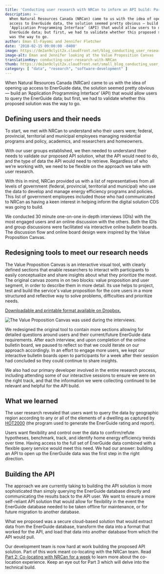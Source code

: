 ```yaml
---
title: 'Conducting user research with NRCan to inform an API build: Part 1'
description: >-
  When Natural Resources Canada (NRCan) came to us with the idea of opening up
  access to EnerGuide data, the solution seemed pretty obvious — build an
  ‘Application Programming Interface’ (API) that would allow users to query the
  EnerGuide data; but first, we had to validate whether this proposed solution
  was the way to go.
author: Eman El-Fayomi and Jennifer Fletcher
date: '2018-02-15 09:00:00 -0400'
image: https://de2an9clyit2x.cloudfront.net/blog_conducting_user_research_with_NRCAN_cb9cb98c0d.jpg
image-alt: Eman and Jennifer looking at the Value Proposition Canvas
translationKey: conducting-user-research-with-NRCan
thumb: https://de2an9clyit2x.cloudfront.net/small_blog_conducting_user_research_with_NRCAN_cb9cb98c0d.jpg
category: [ "data", "research", "software-development" ]
---
```


When Natural Resources Canada (NRCan) came to us with the idea of opening up access to EnerGuide data, the solution seemed pretty obvious — build an ‘Application Programming Interface’ (API) that would allow users to query the EnerGuide data; but first, we had to validate whether this proposed solution was the way to go.

## Defining users and their needs

To start, we met with NRCan to understand who their users were; federal, provincial, territorial and municipal employees managing residential programs and policy, academics, and researchers and homeowners.

With our user groups established, we then needed to understand their needs to validate our proposed API solution, what the API would need to do, and the type of data the API would need to retrieve. Regardless of who we’re working with, we need to be flexible on the approach we take with user research.

With this in mind, NRCan provided us with a list of representatives from all levels of government (federal, provincial, territorial and municipal) who use the data to develop and manage energy efficiency programs and policies. This list of government employees included those who had communicated to NRCan as having a keen interest in helping inform the digital solution CDS was going to build.

We conducted 30 minute one-on-one in-depth interviews (IDIs) with the most engaged users and an online discussion with the others. Both the IDIs and group discussions were facilitated via interactive online bulletin boards. The discussion flow and online board design were inspired by the Value Proposition Canvas.

## Redesigning tools to meet our research needs

The Value Proposition Canvas is an interactive visual tool, with clearly defined sections that enable researchers to interact with participants to easily conceptualize and share insights about what they prioritize the most. The original canvas zooms in on two blocks: value proposition and user segment, in order to describe them in more detail. Its use helps to project, test and build the service's value proposition for the core users in a more structured and reflective way to solve problems, difficulties and prioritize needs.

<a class="large-link" href="https://www.dropbox.com/sh/aaho502dkfc713i/AACUZzgHUlpp88kj25ABMH8Ca?dl=0">Downloadable and printable format available on Dropbox.</a>

<img alt="The Value Proposition Canvas was used during the interviews." src="/img/cds/blog-valprop.svg">

We redesigned the original tool to contain more sections allowing for detailed questions around users and their current/future EnerGuide data requirements. After each interview, and upon completion of the online bulletin board, we paused to reflect so that we could iterate on our approach accordingly. In an effort to engage more users, we kept our interactive bulletin boards open to participants for a week after their session had concluded so they could continue to share insights.

We also had our primary developer involved in the entire research process, including attending some of our interactive sessions to ensure we were on the right track, and that the information we were collecting continued to be relevant and helpful for the API build.

## What we learned

The user research revealed that users want to query the data by geographic region according to any or all of the elements of a dwelling as captured by [HOT2000](https://www.nrcan.gc.ca/energy/efficiency/housing/home-improvements/17725) (the program used to generate the EnerGuide rating and report).

Users want flexibility and control over the data to confirm/refute hypotheses, benchmark, track, and identify home energy efficiency trends over time. Having access to the full set of EnerGuide data combined with a flexible query service would meet this need. We had our answer: building an API to open up the EnerGuide data was the first step in the right direction.

## Building the API

The approach we are currently taking to building the API solution is more sophisticated than simply querying the EnerGuide database directly and communicating the results back to the API user. We want to ensure a more self-reliant API solution that would allow for flexibility in the event the EnerGuide database needed to be taken offline for maintenance, or for future migration to another database.

What we proposed was a secure cloud-based solution that would extract data from the EnerGuide database, transform the data into a format that worked for the API, and load that data into another database from which the API would pull.

Our development team is now hard at work building the proposed API solution. Part of this work meant co-locating with the NRCan team. Read [Part 2: Co-locating with NRCan for a week](/2018/02/15/b-colocating-with-nrcan/) to learn more about the co-location experience. Keep an eye out for Part 3 which will delve into the technical build.


